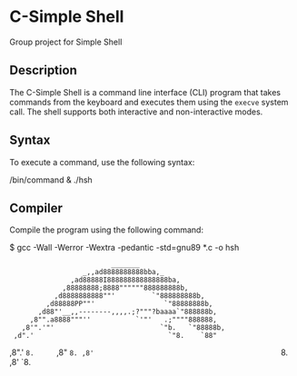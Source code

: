 # C-Simple Shell

Group project for Simple Shell

## Description

The C-Simple Shell is a command line interface (CLI) program that takes commands from the keyboard and executes them using the `execve` system call. The shell supports both interactive and non-interactive modes.

## Syntax

To execute a command, use the following syntax:

/bin/command & ./hsh


## Compiler

Compile the program using the following command:

$ gcc -Wall -Werror -Wextra -pedantic -std=gnu89 *.c -o hsh




















                             _______
                      _,,ad8888888888bba,_
                   ,ad88888I888888888888888ba,
                 ,88888888;8888""""""888888888b,
               ,d8888888888""'         `"888888888b,
             ,d88888PP""'                 `"88888888b,
           ,d88"'__,,--------,,,,.;?"""?baaaa`"888888b,
         ,8"".a8888"""''           `'"'   .;""""888888,
       ,8'".'"'                          `"b.   `"88888b,
     ,d".'                                 `"8.    `88"
   ,8".'                                      `8.     `
  ,8"                                            `8.
 ,8'                                              `8.
,8'                                                `8.

